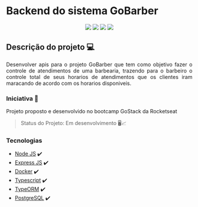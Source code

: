 # Backend do sistema GoBarber

<p align="center">
    <img src="https://img.shields.io/static/v1?label=Typescript&message=language&color=blue&style=for-the-badge&logo=typescript" style="display: inline;"/>
    <img src="https://img.shields.io/static/v1?label=ExpressJS&message=framework&color=green&style=for-the-badge&logo=node.js" style="display: inline;"/>
    <img src="https://img.shields.io/static/v1?label=TypeORM&message=ORM&color=orange&style=for-the-badge&logo=node.js" style="display: inline;"/>
    <img src="https://img.shields.io/static/v1?label=PostgresSQL&message=database&color=blue&style=for-the-badge&logo=postgresql" style="display: inline;"/>
</p>

##  Descrição do projeto 💻
<p align="justify"> Desenvolver apis para o projeto GoBarber que tem como objetivo fazer o controle de atendimentos de uma barbearia, trazendo para o barbeiro o controle total de seus horarios de atendimentos que os clientes iram maracando de acordo com os horarios disponiveis.</p>

### Iniciativa :rocket:
<p>Projeto proposto e desenvolvido no bootcamp GoStack da Rocketseat </p>

> Status do Projeto: Em desenvolvimento 🖥📈
<!--
### Funcionalidades :rocket:

- [X] Cadastro de usuários :man:
- [X] Login de usuário ✅
- [X] Senha do usuário criptografada 🔒🔑
- [X] Listagem de usuários :family:
 -->

### Tecnologias
- [Node JS](https://nodejs.org/en/about/) :heavy_check_mark:
- [Express JS](https://expressjs.com/pt-br/) :heavy_check_mark:
- [Docker](https://www.docker.com/) :heavy_check_mark:
- [Typescript](https://www.typescriptlang.org/) :heavy_check_mark:
- [TypeORM](https://typeorm.io/#/) :heavy_check_mark:
- [PostgreSQL](https://www.postgresql.org/) :heavy_check_mark:
<!--
### Como rodar a aplicação :arrow_forward:
```
# No terminal, clone o projeto
$ git clone https://github.com/LRmorais/Mongoose-rest-mongodb-jwt.git

# Entre na pasta do projeto
$ cd Mongoose-rest-mongodb-jwt

# Instale as dependências
$ npm install ou yarn install

# Execute a aplicação
$ npm index.js ou yarn index.js
```
##  Como contribuir :octocat:
1. Fork este repositório;
2. Crie uma branch com sua feature: **`git checkout -b my-feature`**;
3. Comite suas mudanças: **`git commit -m 'feat: My new feature'`**;
4. Suba as alterações para sua branch: **`git push origin my-feature`**.

Após o merge de sua solicitação pull request, você pode excluir seu branch.

Relate algum bug [here](https://github.com/LRmorais/Mongoose-rest-mongodb-jwt/issues).

## 📝 License

This project is under the MIT license. See the archive [LICENSE](https://github.com/LRmorais/Mongoose-rest-mongodb-jwt/blob/main/LICENSE) for more details.
 -->
